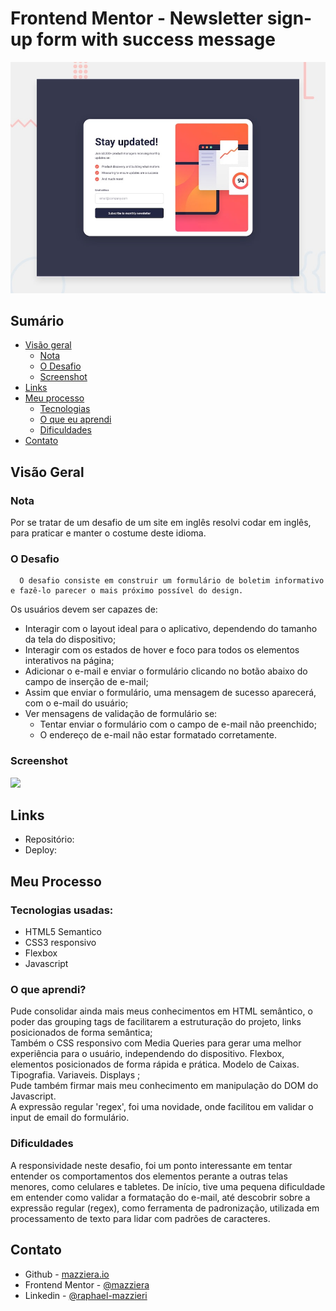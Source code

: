 # Frontend Mentor - Newsletter sign-up form with success message

![Design preview for the Newsletter sign-up form with success message coding challenge](./design/desktop-preview.jpg)

## Sumário

- [Visão geral](#visão-geral)
  - [Nota](#Nota)
  - [O Desafio](#o-desafio)
  - [Screenshot](#screenshot)
- [Links](#links)
- [Meu processo](#meu-processo)
  - [Tecnologias](#tecnologias-usadas)
  - [O que eu aprendi](#o-que-aprendi)
  - [Dificuldades](#dificuldades)
- [Contato](#contato)


## Visão Geral

### Nota
Por se tratar de um desafio de um site em inglês resolvi codar em inglês, para praticar e manter o costume deste idioma. 

### O Desafio
      O desafio consiste em construir um formulário de boletim informativo e fazê-lo parecer o mais próximo possível do design.

Os usuários devem ser capazes de:

- Interagir com o layout ideal para o aplicativo, dependendo do tamanho da tela do dispositivo;
- Interagir com os estados de hover e foco para todos os elementos interativos na página;
- Adicionar o e-mail e enviar o formulário clicando no botão abaixo do campo de inserção de e-mail;
- Assim que enviar o formulário, uma mensagem de sucesso aparecerá, com o e-mail do usuário;
- Ver mensagens de validação de formulário se: <br>
     - Tentar enviar o formulário com o campo de e-mail não preenchido;
     - O endereço de e-mail não estar formatado corretamente.


### Screenshot

![](/assets/images/FAQ%20frontend%20mentor.gif)



## Links

- Repositório: 
- Deploy: 

## Meu Processo

### Tecnologias usadas:

- HTML5 Semantico
- CSS3 responsivo
- Flexbox
- Javascript 


### O que aprendi?

Pude consolidar ainda mais meus conhecimentos em HTML semântico, o poder das grouping tags de facilitarem a estruturação do projeto, links posicionados de forma semântica; <br>
Também o CSS responsivo com Media Queries para gerar uma melhor experiência para o usuário, independendo do dispositivo. Flexbox, elementos posicionados de forma rápida e prática. Modelo de Caixas. Tipografia. Variaveis. Displays ; <br>
Pude também firmar mais meu conhecimento em manipulação do DOM do Javascript. <br>
A expressão regular 'regex', foi uma novidade, onde facilitou em validar o input de email do formulário.


### Dificuldades

A responsividade neste desafio, foi um ponto interessante em tentar entender os comportamentos dos elementos perante a outras telas menores, como celulares e tabletes.
De início, tive uma pequena dificuldade em entender como validar a formatação do e-mail, até descobrir sobre a expressão regular (regex), como ferramenta de padronização, utilizada em  processamento de texto para lidar com padrões de caracteres.

## Contato

- Github - [mazziera.io](https://github.com/mazziera)
- Frontend Mentor - [@mazziera](https://www.frontendmentor.io/profile/mazziera)
- Linkedin - [@raphael-mazzieri](https://www.linkedin.com/in/raphael-mazzieri/)